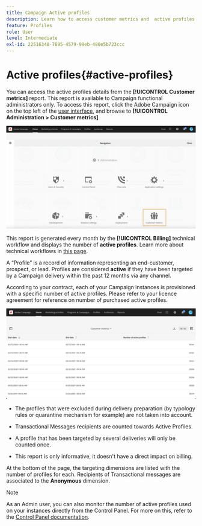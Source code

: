 ```yaml
---
title: Campaign Active profiles
description: Learn how to access customer metrics and  active profiles
feature: Profiles
role: User
level: Intermediate
exl-id: 22516348-7695-4579-99eb-480e5b723ccc
---
```

# Active profiles{#active-profiles}

You can access the active profiles details from the **[!UICONTROL Customer metrics]** report. This report is available to Campaign functional administrators only. To access this report, click the Adobe Campaign icon on the top left of the [user interface](../../start/using/interface-description.md#advanced-menu), and browse to **[!UICONTROL Administration > Customer metrics]**. 

![](assets/audience_customer_metrics.png)

This report is generated every month by the **[!UICONTROL Billing]** technical workflow and displays the number of **active profiles**. Learn more about technical workflows in [this page](../../administration/using/technical-workflows.md).

A “Profile” is a record of information representing an end-customer, prospect, or lead. Profiles are considered **active** if they have been targeted by a Campaign delivery within the past 12 months via any channel. 

According to your contract, each of your Campaign instances is provisioned with a specific number of active profiles. Please refer to your licence agreement for reference on number of purchased active profiles.

![](assets/audience_active_profiles_list.png)



* The profiles that were excluded during delivery preparation (by typology rules or quarantine mechanism for example) are not taken into account. 

* Transactional Messages recipients are counted towards Active Profiles.

* A profile that has been targeted by several deliveries will only be counted once. 

* This report is only informative, it doesn't have a direct impact on billing. 

At the bottom of the page, the targeting dimensions are listed with the number of profiles for each. Recipients of Transactional messages are associated to the **Anonymous** dimension.

>[!NOTE]
>
>As an Admin user, you can also monitor the number of active profiles used on your instances directly from the Control Panel. For more on this, refer to the [Control Panel documentation](https://experienceleague.adobe.com/docs/control-panel/using/performance-monitoring/active-profiles-monitoring.html).
>
